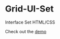
# Grid-UI-Set

Interface Set HTML/CSS

Check out the [demo](http://starburst1977.github.com/Grid-UI-Set/)
